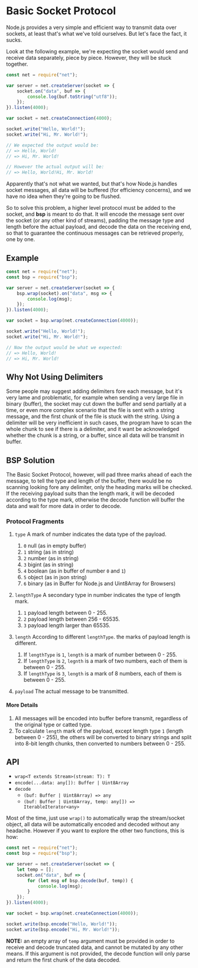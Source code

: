 # Basic Socket Protocol

Node.js provides a very simple and efficient way to transmit data over sockets,
at least that's what we've told ourselves. But let's face the fact, it sucks.

Look at the following example, we're expecting the socket would send and receive
data separately, piece by piece. However, they will be stuck together.

```js
const net = require("net");

var server = net.createServer(socket => {
    socket.on("data", buf => {
        console.log(buf.toString("utf8"));
    });
}).listen(4000);

var socket = net.createConnection(4000);

socket.write("Hello, World!");
socket.write("Hi, Mr. World!");

// We expected the output would be:
// => Hello, World!
// => Hi, Mr. World!

// However the actual output will be:
// => Hello, World!Hi, Mr. World!
```

Apparently that's not what we wanted, but that's how Node.js handles socket
messages, all data will be buffered (for efficiency concerns), and we have no
idea when they're going to be flushed.

So to solve this problem, a higher level protocol must be added to the socket,
and **bsp** is meant to do that. It will encode the message sent over the socket
(or any other kind of streams), padding the message type and length before the
actual payload, and decode the data on the receiving end, so that to guarantee
the continuous messages can be retrieved properly, one by one.

## Example

```js
const net = require("net");
const bsp = require("bsp");

var server = net.createServer(socket => {
    bsp.wrap(socket).on("data", msg => {
        console.log(msg);
    });
}).listen(4000);

var socket = bsp.wrap(net.createConnection(4000));

socket.write("Hello, World!");
socket.write("Hi, Mr. World!");

// Now the output would be what we expected:
// => Hello, World!
// => Hi, Mr. World!
```

## Why Not Using Delimiters

Some people may suggest adding delimiters fore each message, but it's very lame
and problematic, for example when sending a very large file in binary (buffer),
the socket may cut down the buffer and send partially at a time, or even more
complex scenario that the file is sent with a string message, and the first
chunk of the file is stuck with the string. Using a delimiter will be very
inefficient in such cases, the program have to scan the whole chunk to see if
there is a delimiter, and it want be acknowledged whether the chunk is a string,
or a buffer, since all data will be transmit in buffer.

## BSP Solution

The Basic Socket Protocol, however, will pad three marks ahead of each the
message, to tell the type and length of the buffer, there would be no scanning
looking fore any delimiter, only the heading marks will be checked. If the
receiving payload suits than the length mark, it will be decoded according to
the type mark, otherwise the decode function will buffer the data and wait for 
more data in order to decode.

### Protocol Fragments

1. `type` A mark of number indicates the data type of the payload.
    1. `0` null (as in empty buffer)
    2. `1` string (as in string)
    3. `2` number (as in string)
    4. `3` bigint (as in string)
    5. `4` boolean (as in buffer of number `0` and `1`)
    6. `5` object (as in json string)
    7. `6` binary (as in Buffer for Node.js and Uint8Array for Browsers)

2. `lengthType` A secondary type in number indicates the type of length mark.
    1. `1` payload length between 0 - 255.
    2. `2` payload length between 256 - 65535.
    3. `3` payload length larger than 65535.

3. `length` According to different `lengthType`. the marks of payload length is
    different.
    1. If `lengthType` is `1`, `length` is a mark of number between 0 - 255.
    2. If `lengthType` is `2`, `legnth` is a mark of two numbers, each of them
        is between 0 - 255.
    3. If `lengthType` is `3`, `length` is a mark of 8 numbers, each of them is
        between 0 - 255.

4. `payload` The actual message to be transmitted.

#### More Details

1. All messages will be encoded into buffer before transmit, regardless of the 
    original type or catted type.
2. To calculate `length` mark of the payload, except length type `1` (length 
    between 0 - 255), the others will be converted to binary strings and split 
    into 8-bit length chunks, then converted to numbers between 0 - 255.

## API

- `wrap<T extends Stream>(stream: T): T`
- `encode(...data: any[]): Buffer | Uint8Array`
- `decode`
    - `(buf: Buffer | Uint8Array) => any`
    - `(buf: Buffer | Uint8Array, temp: any[]) => IterableIterator<any>`

Most of the time, just use `wrap()` to automatically wrap the stream/socket
object, all data will be automatically encoded and decoded without any headache.
However if you want to explore the other two functions, this is how:

```js
const net = require("net");
const bsp = require("bsp");

var server = net.createServer(socket => {
    let temp = [];
    socket.on("data", buf => {
        for (let msg of bsp.decode(buf, temp)) {
            console.log(msg);
        }
    });
}).listen(4000);

var socket = bsp.wrap(net.createConnection(4000));

socket.write(bsp.encode("Hello, World!"));
socket.write(bsp.encode("Hi, Mr. World!"));
```

**NOTE:** an empty array of `temp` argument must be provided in order to receive
and decode truncated data, and cannot be mutated by any other means. If this
argument is not provided, the decode function will only parse and return the
first chunk of the data decoded.